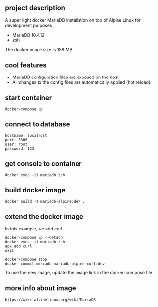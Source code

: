 ## project description

A super light docker MariaDB installation on top of Alpine Linux for development purposes

- MariaDB 10.4.12
- zsh

The docker image size is 188 MB.

## cool features

- MariaDB configuration files are exposed on the host.
- All changes to the config files are automatically applied (hot reload).

## start container

    docker-compose up

## connect to database

    hostname: localhost
    port: 3306
    user: root
    password: 123

## get console to container

    docker exec -it mariadb zsh

## build docker image

    docker build -t mariadb-alpine:dev .

## extend the docker image

In this example, we add curl.

    docker-compose up --detach
    docker exec -it mariadb zsh
    apk add curl
    exit

    docker-compose stop
    docker commit mariadb mariadb-alpine-curl:dev

To use the new image, update the image link in the docker-compose file.

## more info about image

    https://wiki.alpinelinux.org/wiki/MariaDB
